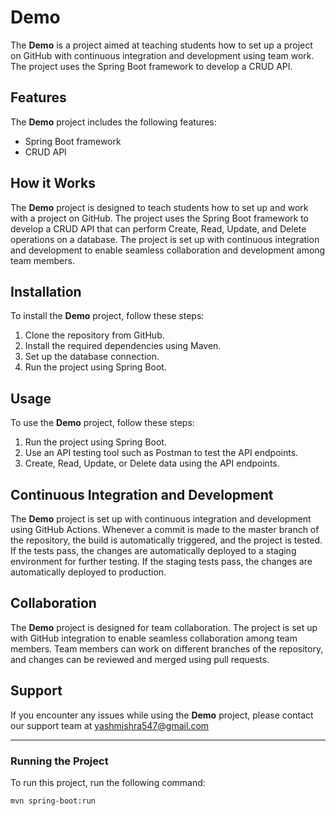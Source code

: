 # Demo

The **Demo** is a project aimed at teaching students how to set up a project on GitHub with continuous integration and development using team work. The project uses the Spring Boot framework to develop a CRUD API.

## Features

The **Demo** project includes the following features:

- Spring Boot framework
- CRUD API

## How it Works

The **Demo** project is designed to teach students how to set up and work with a project on GitHub. The project uses the Spring Boot framework to develop a CRUD API that can perform Create, Read, Update, and Delete operations on a database. The project is set up with continuous integration and development to enable seamless collaboration and development among team members.

## Installation

To install the **Demo** project, follow these steps:

1. Clone the repository from GitHub.
2. Install the required dependencies using Maven.
3. Set up the database connection.
4. Run the project using Spring Boot.

## Usage

To use the **Demo** project, follow these steps:

1. Run the project using Spring Boot.
2. Use an API testing tool such as Postman to test the API endpoints.
3. Create, Read, Update, or Delete data using the API endpoints.

## Continuous Integration and Development

The **Demo** project is set up with continuous integration and development using GitHub Actions. Whenever a commit is made to the master branch of the repository, the build is automatically triggered, and the project is tested. If the tests pass, the changes are automatically deployed to a staging environment for further testing. If the staging tests pass, the changes are automatically deployed to production.

## Collaboration

The **Demo** project is designed for team collaboration. The project is set up with GitHub integration to enable seamless collaboration among team members. Team members can work on different branches of the repository, and changes can be reviewed and merged using pull requests.

## Support

If you encounter any issues while using the **Demo** project, please contact our support team at yashmishra547@gmail.com


---

### Running the Project

To run this project, run the following command:

```bash
mvn spring-boot:run
